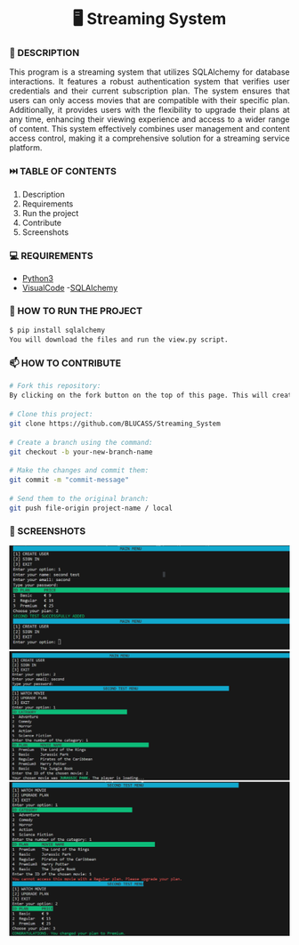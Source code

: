 <h1 align="center">🖥️ Streaming System</h1>

### 📝 DESCRIPTION

<p align="justify">This program is a streaming system that utilizes SQLAlchemy for database interactions. It features a robust authentication system that verifies user credentials and their current subscription plan. The system ensures that users can only access movies that are compatible with their specific plan. Additionally, it provides users with the flexibility to upgrade their plans at any time, enhancing their viewing experience and access to a wider range of content. This system effectively combines user management and content access control, making it a comprehensive solution for a streaming service platform.</p>


### ⏭️ TABLE OF CONTENTS
1. Description
2. Requirements
3. Run the project
4. Contribute
5. Screenshots

### 💻 REQUIREMENTS
- [Python3](https://docs.python.org/3/)
- [VisualCode](https://code.visualstudio.com/docs)
-[SQLAlchemy](https://docs.sqlalchemy.org/en/20/)

### 🚀 HOW TO RUN THE PROJECT
```bash
$ pip install sqlalchemy
You will download the files and run the view.py script.
```


### 📫 HOW TO CONTRIBUTE
```bash 
# Fork this repository:
By clicking on the fork button on the top of this page. This will create a copy of this repository in your account.

# Clone this project:
git clone https://github.com/BLUCASS/Streaming_System

# Create a branch using the command:
git checkout -b your-new-branch-name

# Make the changes and commit them:
git commit -m "commit-message"

# Send them to the original branch:
git push file-origin project-name / local
```

### 📸 SCREENSHOTS
<img alt="input salary" src="streaming_1.PNG"><br>
<img alt="payroll" src="streaming_2.PNG"><br>
<img alt="detailed fees" src="streaming_3.PNG"><br>